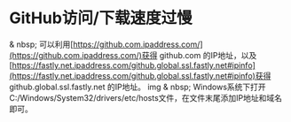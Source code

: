 # GitHub访问/下载速度过慢

& nbsp; 可以利用[https://github.com.ipaddress.com/](https://github.com.ipaddress.com/)获得 github.com 的IP地址，以及[https://fastly.net.ipaddress.com/github.global.ssl.fastly.net#ipinfo](https://fastly.net.ipaddress.com/github.global.ssl.fastly.net#ipinfo)获得 github.global.ssl.fastly.net 的IP地址。
img
& nbsp; Windows系统下打开C:/Windows/System32/drivers/etc/hosts文件，在文件末尾添加IP地址和域名即可。


